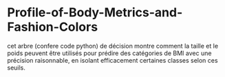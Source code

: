 # Profile-of-Body-Metrics-and-Fashion-Colors

cet arbre (confere code python) de décision montre comment la taille et le poids peuvent être utilisés pour prédire des catégories de BMI avec une précision raisonnable, en isolant efficacement certaines classes selon ces seuils.
